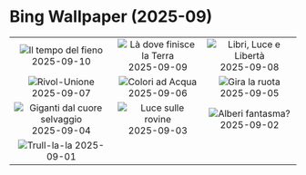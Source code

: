 # Bing Wallpaper (2025-09)

|  |  |  |
|:---:|:---:|:---:|
| ![](https://www.bing.com/th?id=OHR.YorkshireHay_IT-IT9160860790_400x240.jpg "Il tempo del fieno") 2025-09-10 | ![](https://www.bing.com/th?id=OHR.DunquinIreland_IT-IT9116681695_400x240.jpg "Là dove finisce la Terra") 2025-09-09 | ![](https://www.bing.com/th?id=OHR.OrchardLibrary_IT-IT9071511638_400x240.jpg "Libri, Luce e Libertà") 2025-09-08 |
| ![](https://www.bing.com/th?id=OHR.GaribaldiNapoli_IT-IT9017622092_400x240.jpg "Rivol-Unione") 2025-09-07 | ![](https://www.bing.com/th?id=OHR.BlueGdansk_IT-IT8980051630_400x240.jpg "Colori ad Acqua") 2025-09-06 | ![](https://www.bing.com/th?id=OHR.SunsetPier_IT-IT8926979057_400x240.jpg "Gira la ruota") 2025-09-05 |
| ![](https://www.bing.com/th?id=OHR.WrestlingBears_IT-IT9855887848_400x240.jpg "Giganti dal cuore selvaggio") 2025-09-04 | ![](https://www.bing.com/th?id=OHR.AgrigentoSicilia_IT-IT0162455126_400x240.jpg "Luce sulle rovine") 2025-09-03 | ![](https://www.bing.com/th?id=OHR.DeadvleiTrees_IT-IT9675346789_400x240.jpg "Alberi fantasma?") 2025-09-02 |
| ![](https://www.bing.com/th?id=OHR.TrulliHouses_IT-IT0120917493_400x240.jpg "Trull-la-la") 2025-09-01 |  |  |
